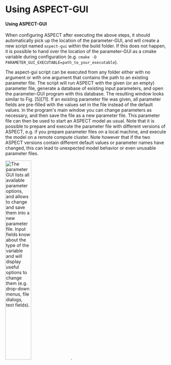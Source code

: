 # Using ASPECT-GUI

#### Using ASPECT-GUI

When configuring ASPECT after executing the
above steps, it should automatically pick up the location of the
parameter-GUI, and will create a new script named `aspect-gui` within the
build folder. If this does not happen, it is possible to hand over the
location of the parameter-GUI as a cmake variable during configuration (e.g.
`cmake -D PARAMETER_GUI_EXECUTABLE=path_to_your_executable`).

The aspect-gui script can be executed from any folder either with no argument
or with one argument that contains the path to an existing parameter file. The
script will run ASPECT with the given (or an
empty) parameter file, generate a database of existing input parameters, and
open the parameter-GUI program with this database. The resulting window looks
similar to Fig.&nbsp;[5][71]. If an existing parameter file was given, all
parameter fields are pre-filled with the values set in the file instead of the
default values. In the program's main window you can change parameters
as necessary, and then save the file as a new parameter file. This parameter
file can then be used to start an ASPECT model
as usual. Note that it is possible to prepare and execute the parameter file
with different versions of ASPECT, e.g. if you
prepare parameter files on a local machine, and execute the model on a remote
compute cluster. Note however that if the two
ASPECT versions contain different default values or
parameter names have changed, this can lead to unexpected model behavior or
even unusable parameter files.

<img src="aspect-gui.png" title="fig:" id="fig:aspect-gui" style="width:40.0%" alt="The parameter GUI lists all available parameter options, and allows to change and save them into a new parameter file. Input fields know about the type of the variable and will display useful options to change them (e.g. drop-down menus, file dialogs, text fields)." />
.
